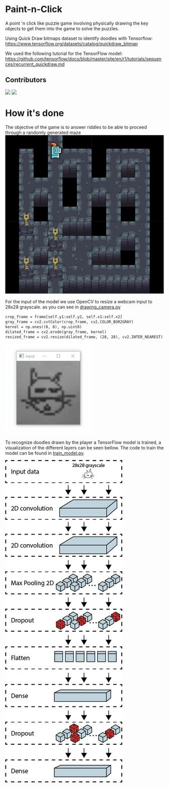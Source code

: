 # Paint-n-Click
A point 'n click like puzzle game involving physically drawing the key objects to get them into the game to solve the puzzles.

Using Quick Draw bitmaps dataset to identify doodles with Tensorflow: https://www.tensorflow.org/datasets/catalog/quickdraw_bitmap  

We used the following tutorial for the TensorFlow model: https://github.com/tensorflow/docs/blob/master/site/en/r1/tutorials/sequences/recurrent_quickdraw.md  

## Contributors
[![](https://avatars0.githubusercontent.com/u/21026046?s=100&v=4)](https://github.com/Jessseee)
[![](https://avatars0.githubusercontent.com/u/7226966?s=100&v=4)](https://github.com/JonaMata)

# How it's done
The objective of the game is to answer riddles to be able to proceed through a randomly generated maze   
![](assets/README/capture_maze.gif)

For the input of the model we use OpenCV to resize a webcam input to 28x28 grayscale.
as you can see in [drawing_camera.py](DrawingCamera.py)
```
crop_frame = frame[self.y1:self.y2, self.x1:self.x2]
gray_frame = cv2.cvtColor(crop_frame, cv2.COLOR_BGR2GRAY)
kernel = np.ones((8, 8), np.uint8)
dilated_frame = cv2.erode(gray_frame, kernel)
resized_frame = cv2.resize(dilated_frame, (28, 28), cv2.INTER_NEAREST)
```
![](assets/README/capture_cat.gif)

To recognize doodles drawn by the player a TensorFlow model is trained, a visualization of the different layers can be seen bellow.
The code to train the model can be found in [train_model.py](tensorflow_files/train_model.py).

![](assets/README/tensorflow_model.png)
